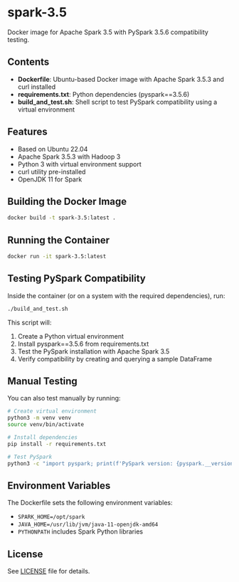 # spark-3.5

Docker image for Apache Spark 3.5 with PySpark 3.5.6 compatibility testing.

## Contents

- **Dockerfile**: Ubuntu-based Docker image with Apache Spark 3.5.3 and curl installed
- **requirements.txt**: Python dependencies (pyspark==3.5.6)
- **build_and_test.sh**: Shell script to test PySpark compatibility using a virtual environment

## Features

- Based on Ubuntu 22.04
- Apache Spark 3.5.3 with Hadoop 3
- Python 3 with virtual environment support
- curl utility pre-installed
- OpenJDK 11 for Spark

## Building the Docker Image

```bash
docker build -t spark-3.5:latest .
```

## Running the Container

```bash
docker run -it spark-3.5:latest
```

## Testing PySpark Compatibility

Inside the container (or on a system with the required dependencies), run:

```bash
./build_and_test.sh
```

This script will:
1. Create a Python virtual environment
2. Install pyspark==3.5.6 from requirements.txt
3. Test the PySpark installation with Apache Spark 3.5
4. Verify compatibility by creating and querying a sample DataFrame

## Manual Testing

You can also test manually by running:

```bash
# Create virtual environment
python3 -m venv venv
source venv/bin/activate

# Install dependencies
pip install -r requirements.txt

# Test PySpark
python3 -c "import pyspark; print(f'PySpark version: {pyspark.__version__}')"
```

## Environment Variables

The Dockerfile sets the following environment variables:
- `SPARK_HOME=/opt/spark`
- `JAVA_HOME=/usr/lib/jvm/java-11-openjdk-amd64`
- `PYTHONPATH` includes Spark Python libraries

## License

See [LICENSE](LICENSE) file for details.